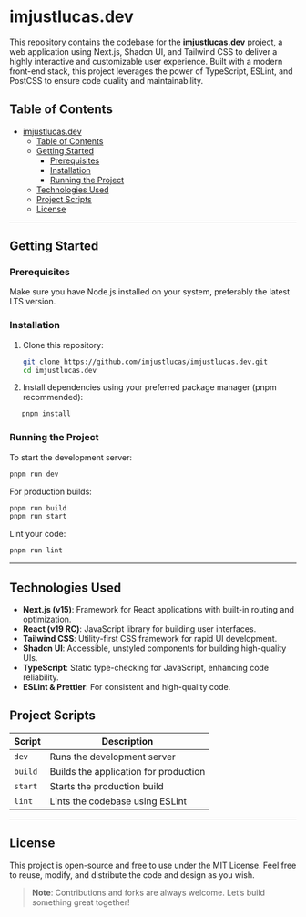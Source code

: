 # imjustlucas.dev

This repository contains the codebase for the **imjustlucas.dev** project, a web application using Next.js, Shadcn UI, and Tailwind CSS to deliver a highly interactive and customizable user experience. Built with a modern front-end stack, this project leverages the power of TypeScript, ESLint, and PostCSS to ensure code quality and maintainability.

## Table of Contents

- [imjustlucas.dev](#imjustlucasdev)
  - [Table of Contents](#table-of-contents)
  - [Getting Started](#getting-started)
    - [Prerequisites](#prerequisites)
    - [Installation](#installation)
    - [Running the Project](#running-the-project)
  - [Technologies Used](#technologies-used)
  - [Project Scripts](#project-scripts)
  - [License](#license)

---

## Getting Started

### Prerequisites

Make sure you have Node.js installed on your system, preferably the latest LTS version.

### Installation

1. Clone this repository:

   ```bash
   git clone https://github.com/imjustlucas/imjustlucas.dev.git
   cd imjustlucas.dev
   ```

2. Install dependencies using your preferred package manager (pnpm recommended):

```bash
   pnpm install
```

### Running the Project

To start the development server:

```bash
pnpm run dev
```

For production builds:

```bash
pnpm run build
pnpm run start
```

Lint your code:

```bash
pnpm run lint
```

---

## Technologies Used

- **Next.js (v15)**: Framework for React applications with built-in routing and optimization.
- **React (v19 RC)**: JavaScript library for building user interfaces.
- **Tailwind CSS**: Utility-first CSS framework for rapid UI development.
- **Shadcn UI**: Accessible, unstyled components for building high-quality UIs.
- **TypeScript**: Static type-checking for JavaScript, enhancing code reliability.
- **ESLint & Prettier**: For consistent and high-quality code.

## Project Scripts

| Script  | Description                           |
| ------- | ------------------------------------- |
| `dev`   | Runs the development server           |
| `build` | Builds the application for production |
| `start` | Starts the production build           |
| `lint`  | Lints the codebase using ESLint       |

---

## License

This project is open-source and free to use under the MIT License. Feel free to reuse, modify, and distribute the code and design as you wish.

> **Note**: Contributions and forks are always welcome. Let’s build something great together!
